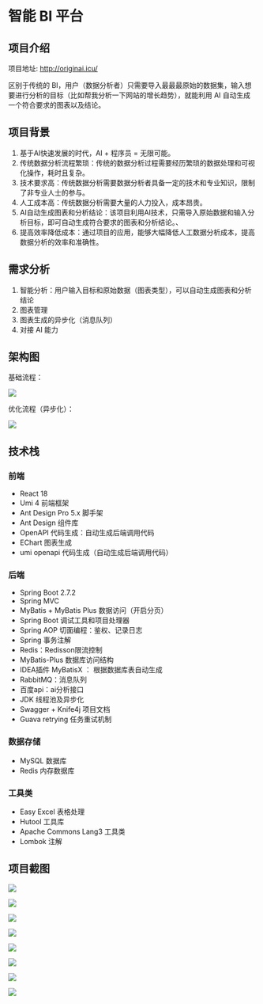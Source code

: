 # 智能 BI 平台

## 项目介绍

项目地址:  http://originai.icu/

区别于传统的 BI，用户（数据分析者）只需要导入最最最原始的数据集，输入想要进行分析的目标（比如帮我分析一下网站的增长趋势），就能利用 AI 自动生成一个符合要求的图表以及结论。

## 项目背景

1. 基于AI快速发展的时代，AI + 程序员 = 无限可能。
2. 传统数据分析流程繁琐：传统的数据分析过程需要经历繁琐的数据处理和可视化操作，耗时且复杂。
3. 技术要求高：传统数据分析需要数据分析者具备一定的技术和专业知识，限制了非专业人士的参与。
4. 人工成本高：传统数据分析需要大量的人力投入，成本昂贵。
5. AI自动生成图表和分析结论：该项目利用AI技术，只需导入原始数据和输入分析目标，即可自动生成符合要求的图表和分析结论。、
6. 提高效率降低成本：通过项目的应用，能够大幅降低人工数据分析成本，提高数据分析的效率和准确性。

## 需求分析

1. 智能分析：用户输入目标和原始数据（图表类型），可以自动生成图表和分析结论
2. 图表管理
3. 图表生成的异步化（消息队列）
4. 对接 AI 能力

## 架构图

基础流程：

![](img/1.png)

优化流程（异步化）：

![](img/2.png)

## 技术栈

### 前端

- React 18
- Umi 4 前端框架
- Ant Design Pro 5.x 脚手架
- Ant Design 组件库
- OpenAPI 代码生成：自动生成后端调用代码
- EChart 图表生成
- umi openapi 代码生成（自动生成后端调用代码）

### 后端

- Spring Boot 2.7.2
- Spring MVC
- MyBatis + MyBatis Plus 数据访问（开启分页）
- Spring Boot 调试工具和项目处理器
- Spring AOP 切面编程：鉴权、记录日志
- Spring 事务注解
- Redis：Redisson限流控制
- MyBatis-Plus 数据库访问结构
- IDEA插件 MyBatisX ： 根据数据库表自动生成
- RabbitMQ：消息队列
- 百度api：ai分析接口
- JDK 线程池及异步化
- Swagger + Knife4j 项目文档
- Guava retrying 任务重试机制

### 数据存储

- MySQL 数据库
- Redis 内存数据库

### 工具类

- Easy Excel 表格处理
- Hutool 工具库
- Apache Commons Lang3 工具类
- Lombok 注解

## 项目截图

![](img/4.png)

![](img/5.png)

![](img/3.png)

![](img/6.png)

![](img/7.png)

![](img/9.png)

![](img/10.png)

![](img/11.png)